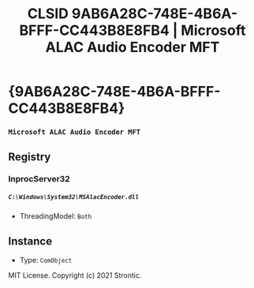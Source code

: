 ﻿---
title: "CLSID 9AB6A28C-748E-4B6A-BFFF-CC443B8E8FB4 | Microsoft ALAC Audio Encoder MFT"
excerpt: What is COM-Object CLSID 9AB6A28C-748E-4B6A-BFFF-CC443B8E8FB4?
---

# {9AB6A28C-748E-4B6A-BFFF-CC443B8E8FB4}

### `Microsoft ALAC Audio Encoder MFT`

## Registry


### InprocServer32

##### `C:\Windows\System32\MSAlacEncoder.dll`
* ThreadingModel: `Both`

## Instance

* Type: `ComObject`

MIT License. Copyright (c) 2021 Strontic.


